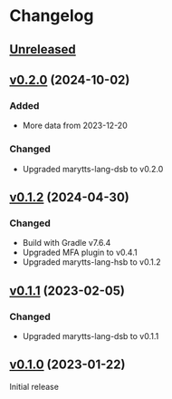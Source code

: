 Changelog
=========

[Unreleased]
------------

[v0.2.0] (2024-10-02)
---------------------

### Added

- More data from 2023-12-20

### Changed

- Upgraded marytts-lang-dsb to v0.2.0

[v0.1.2] (2024-04-30)
---------------------

### Changed

- Build with Gradle v7.6.4
- Upgraded MFA plugin to v0.4.1
- Upgraded marytts-lang-hsb to v0.1.2

[v0.1.1] (2023-02-05)
---------------------

### Changed

- Upgraded marytts-lang-dsb to v0.1.1

[v0.1.0] (2023-01-22)
---------------------

Initial release

[Unreleased]: https://github.com/marytts/serbski-institut-dsb-data/tree/master
[v0.2.0]: https://github.com/marytts/serbski-institut-dsb-data/releases/tag/v0.2.0
[v0.1.2]: https://github.com/marytts/serbski-institut-dsb-data/releases/tag/v0.1.2
[v0.1.1]: https://github.com/marytts/serbski-institut-dsb-data/releases/tag/v0.1.1
[v0.1.0]: https://github.com/marytts/serbski-institut-dsb-data/releases/tag/v0.1.0
